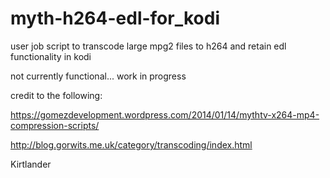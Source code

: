 # myth-h264-edl-for_kodi
user job script to transcode large mpg2 files to h264 and retain edl functionality in kodi

not currently functional... work in progress

credit to the following:

https://gomezdevelopment.wordpress.com/2014/01/14/mythtv-x264-mp4-compression-scripts/

http://blog.gorwits.me.uk/category/transcoding/index.html

Kirtlander
